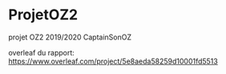 # ProjetOZ2
projet OZ2  2019/2020 CaptainSonOZ

overleaf du rapport:
https://www.overleaf.com/project/5e8aeda58259d10001fd5513
